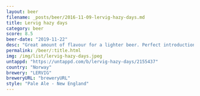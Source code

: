 ```yaml
---
layout: beer
filename: _posts/beer/2016-11-09-lervig-hazy-days.md
title: Lervig hazy days
category: beer
score: 8.5
beer-date: "2019-11-22"
desc: "Great amount of flavour for a lighter beer. Perfect introduction to a hazy ipa"
permalink: /beer/:title.html
img: /img/list/lervig-hazy-days.jpeg
untappd: "https://untappd.com/b/lervig-hazy-days/2155437"
country: "Norway"
brewery: "LERVIG"
breweryURL: "breweryURL"
style: "Pale Ale - New England"
---
```

